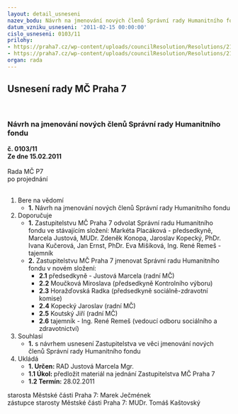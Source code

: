 ```yaml
---
layout: detail_usneseni
nazev_bodu: Návrh na jmenování nových členů Správní rady Humanitního fondu
datum_vzniku_usneseni: '2011-02-15 00:00:00'
cislo_usneseni: 0103/11
prilohy:
- https://praha7.cz/wp-content/uploads/councilResolution/Resolutions/21922/9-11-pravidla_hospoda%c5%99en%c3%ad_s_%c3%ba%c4%8delov%c3%bdmi_fondy_v%c4%8d._dodatk%c5%af.doc
- https://praha7.cz/wp-content/uploads/councilResolution/Resolutions/21922/9-11-n%c3%a1vrh_usn_zm%c4%8d_-_jmenov%c3%a1n%c3%ad_nov%c3%bdch_%c4%8dlen%c5%af_sr_hf.doc
organ: rada
---
```

<div id="ucUsn_pList" class="usn">
	<span><h2>Usnesení rady MČ Praha 7 </h2>
<br></span><div class="standBody">
<span><h3>Návrh na jmenování nových členů Správní rady Humanitního fondu</h3></span><div class="center">
		<strong>č. 0103/11</strong><br>
	</div>
<div class="center">
		<strong>Ze dne 15.02.2011</strong><br><br>
	</div>Rada MČ P7<br> po projednání<br><br><ol>
<li>Bere na vědomí<ul><li>
<strong>1.</strong> Návrh na jmenování nových členů Správní rady Humanitního fondu</li></ul>
</li>
<li>Doporučuje<ul>
<li>
<strong>1.</strong> Zastupitelstvu MČ Praha 7 odvolat Správní radu Humanitního fondu ve stávajícím složení: Markéta Placáková - předsedkyně, Marcela Justová, MUDr. Zdeněk Konopa, Jaroslav Kopecký, PhDr. Ivana Kučerová, Jan Ernst, PhDr. Eva Mišíková, Ing. René Remeš - tajemník</li>
<li>
<strong>2.</strong> Zastupitelstvu MČ Praha 7 jmenovat Správní radu Humanitního fondu v novém složení: <ul>
<li>
<strong>2.1</strong> předsedkyně - Justová Marcela (radní MČ)</li>
<li>
<strong>2.2</strong> Moučková Miroslava (předsedkyně Kontrolního výboru)</li>
<li>
<strong>2.3</strong> Horažďovská Radka (předsedkyně sociálně-zdravotní komise)</li>
<li>
<strong>2.4</strong> Kopecký Jaroslav (radní MČ)</li>
<li>
<strong>2.5</strong> Koutský Jiří (radní MČ)</li>
<li>
<strong>2.6</strong> tajemník - Ing. René Remeš (vedoucí odboru sociálního a zdravotnictví)</li>
</ul>
</li>
</ul>
</li>
<li>Souhlasí<ul><li>
<strong>1.</strong> s návrhem usnesení Zastupitelstva ve věci jmenování nových členů Správní rady Humanitního fondu      </li></ul>
</li>
<li>Ukládá<ul>
<li>
<strong>1. Určen: </strong>RAD Justová Marcela Mgr.</li>
<li>
<strong>1.1 Úkol: </strong>předložit materiál na jednání Zastupitelstva MČ Praha 7</li>
<li>
<strong>1.2 Termín: </strong>28.02.2011</li>
</ul>
</li>
</ol>starosta Městské části Praha 7: Marek Ječmének<br>zástupce starosty Městské části Praha 7: MUDr. Tomáš Kaštovský 
</div>
</div>